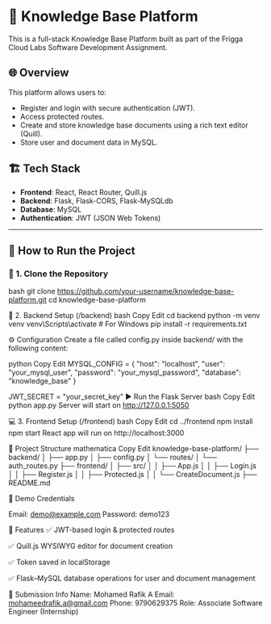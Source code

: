 # 🧠 Knowledge Base Platform

This is a full-stack Knowledge Base Platform built as part of the Frigga Cloud Labs Software Development Assignment.

## 🌐 Overview

This platform allows users to:
- Register and login with secure authentication (JWT).
- Access protected routes.
- Create and store knowledge base documents using a rich text editor (Quill).
- Store user and document data in MySQL.

## 🏗️ Tech Stack

- **Frontend**: React, React Router, Quill.js
- **Backend**: Flask, Flask-CORS, Flask-MySQLdb
- **Database**: MySQL
- **Authentication**: JWT (JSON Web Tokens)

---

## 🚀 How to Run the Project

### 📁 1. Clone the Repository

bash
git clone https://github.com/your-username/knowledge-base-platform.git
cd knowledge-base-platform

🔧 2. Backend Setup (/backend)
bash
Copy
Edit
cd backend
python -m venv venv
venv\Scripts\activate  # For Windows
pip install -r requirements.txt

⚙️ Configuration
Create a file called config.py inside backend/ with the following content:

python
Copy
Edit
MYSQL_CONFIG = {
    "host": "localhost",
    "user": "your_mysql_user",
    "password": "your_mysql_password",
    "database": "knowledge_base"
}

JWT_SECRET = "your_secret_key"
▶️ Run the Flask Server
bash
Copy
Edit
python app.py
Server will start on http://127.0.0.1:5050

💻 3. Frontend Setup (/frontend)
bash
Copy
Edit
cd ../frontend
npm install
npm start
React app will run on http://localhost:3000

🧱 Project Structure
mathematica
Copy
Edit
knowledge-base-platform/
├── backend/
│   ├── app.py
│   ├── config.py
│   └── routes/
│       └── auth_routes.py
├── frontend/
│   ├── src/
│   │   ├── App.js
│   │   ├── Login.js
│   │   ├── Register.js
│   │   ├── Protected.js
│   │   └── CreateDocument.js
├── README.md

👤 Demo Credentials

Email: demo@example.com
Password: demo123

🧪 Features
✅ JWT-based login & protected routes

✅ Quill.js WYSIWYG editor for document creation

✅ Token saved in localStorage

✅ Flask–MySQL database operations for user and document management

📩 Submission Info
Name: Mohamed Rafik A
Email: mohameedrafik.a@gmail.com
Phone: 9790629375
Role: Associate Software Engineer (Internship)
